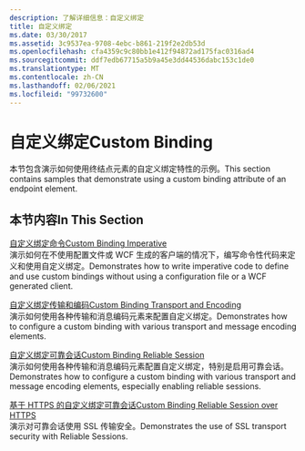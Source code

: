```yaml
---
description: 了解详细信息：自定义绑定
title: 自定义绑定
ms.date: 03/30/2017
ms.assetid: 3c9537ea-9708-4ebc-b861-219f2e2db53d
ms.openlocfilehash: cfa4359c9c80bb1e412f94872ad175fac0316ad4
ms.sourcegitcommit: ddf7edb67715a5b9a45e3dd44536dabc153c1de0
ms.translationtype: MT
ms.contentlocale: zh-CN
ms.lasthandoff: 02/06/2021
ms.locfileid: "99732600"
---
```

# <a name="custom-binding"></a><span data-ttu-id="292be-103">自定义绑定</span><span class="sxs-lookup"><span data-stu-id="292be-103">Custom Binding</span></span>

<span data-ttu-id="292be-104">本节包含演示如何使用终结点元素的自定义绑定特性的示例。</span><span class="sxs-lookup"><span data-stu-id="292be-104">This section contains samples that demonstrate using a custom binding attribute of an endpoint element.</span></span>  
  
## <a name="in-this-section"></a><span data-ttu-id="292be-105">本节内容</span><span class="sxs-lookup"><span data-stu-id="292be-105">In This Section</span></span>  

 [<span data-ttu-id="292be-106">自定义绑定命令</span><span class="sxs-lookup"><span data-stu-id="292be-106">Custom Binding Imperative</span></span>](custom-binding-imperative.md)  
 <span data-ttu-id="292be-107">演示如何在不使用配置文件或 WCF 生成的客户端的情况下，编写命令性代码来定义和使用自定义绑定。</span><span class="sxs-lookup"><span data-stu-id="292be-107">Demonstrates how to write imperative code to define and use custom bindings without using a configuration file or a WCF generated client.</span></span>  
  
 [<span data-ttu-id="292be-108">自定义绑定传输和编码</span><span class="sxs-lookup"><span data-stu-id="292be-108">Custom Binding Transport and Encoding</span></span>](custom-binding-transport-and-encoding.md)  
 <span data-ttu-id="292be-109">演示如何使用各种传输和消息编码元素来配置自定义绑定。</span><span class="sxs-lookup"><span data-stu-id="292be-109">Demonstrates how to configure a custom binding with various transport and message encoding elements.</span></span>  
  
 [<span data-ttu-id="292be-110">自定义绑定可靠会话</span><span class="sxs-lookup"><span data-stu-id="292be-110">Custom Binding Reliable Session</span></span>](custom-binding-reliable-session.md)  
 <span data-ttu-id="292be-111">演示如何使用各种传输和消息编码元素配置自定义绑定，特别是启用可靠会话。</span><span class="sxs-lookup"><span data-stu-id="292be-111">Demonstrates how to configure a custom binding with various transport and message encoding elements, especially enabling reliable sessions.</span></span>  
  
 [<span data-ttu-id="292be-112">基于 HTTPS 的自定义绑定可靠会话</span><span class="sxs-lookup"><span data-stu-id="292be-112">Custom Binding Reliable Session over HTTPS</span></span>](custom-binding-reliable-session-over-https.md)  
 <span data-ttu-id="292be-113">演示对可靠会话使用 SSL 传输安全。</span><span class="sxs-lookup"><span data-stu-id="292be-113">Demonstrates the use of SSL transport security with Reliable Sessions.</span></span>
